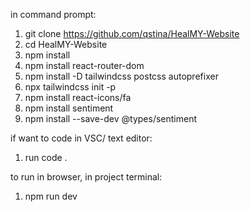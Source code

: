 in command prompt:

1. git clone https://github.com/qstina/HealMY-Website
2. cd HealMY-Website
3. npm install
4. npm install react-router-dom
5. npm install -D tailwindcss postcss autoprefixer
6. npx tailwindcss init -p
7. npm install react-icons/fa
8. npm install sentiment
9. npm install --save-dev @types/sentiment

if want to code in VSC/ text editor:
1. run code .

to run in browser, in project terminal:
1. npm run dev

